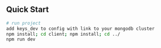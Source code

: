 ## Quick Start

```bash
# run project
add keys_dev to config with link to your mongodb cluster
npm install; cd client; npm install; cd ../
npm run dev


```
